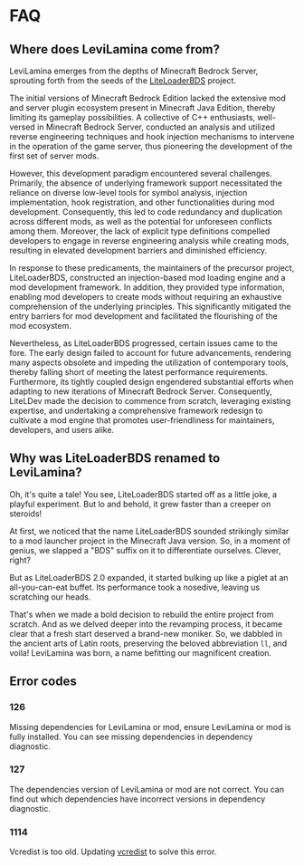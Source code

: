 # FAQ

## Where does LeviLamina come from?

LeviLamina emerges from the depths of Minecraft Bedrock Server, sprouting forth from the seeds of the [LiteLoaderBDS](https://github.com/LiteLDev/LiteLoaderBDSv2) project.

The initial versions of Minecraft Bedrock Edition lacked the extensive mod and server plugin ecosystem present in Minecraft Java Edition, thereby limiting its gameplay possibilities. A collective of C++ enthusiasts, well-versed in Minecraft Bedrock Server, conducted an analysis and utilized reverse engineering techniques and hook injection mechanisms to intervene in the operation of the game server, thus pioneering the development of the first set of server mods.

However, this development paradigm encountered several challenges. Primarily, the absence of underlying framework support necessitated the reliance on diverse low-level tools for symbol analysis, injection implementation, hook registration, and other functionalities during mod development. Consequently, this led to code redundancy and duplication across different mods, as well as the potential for unforeseen conflicts among them. Moreover, the lack of explicit type definitions compelled developers to engage in reverse engineering analysis while creating mods, resulting in elevated development barriers and diminished efficiency.

In response to these predicaments, the maintainers of the precursor project, LiteLoaderBDS, constructed an injection-based mod loading engine and a mod development framework. In addition, they provided type information, enabling mod developers to create mods without requiring an exhaustive comprehension of the underlying principles. This significantly mitigated the entry barriers for mod development and facilitated the flourishing of the mod ecosystem.

Nevertheless, as LiteLoaderBDS progressed, certain issues came to the fore. The early design failed to account for future advancements, rendering many aspects obsolete and impeding the utilization of contemporary tools, thereby falling short of meeting the latest performance requirements. Furthermore, its tightly coupled design engendered substantial efforts when adapting to new iterations of Minecraft Bedrock Server. Consequently, LiteLDev made the decision to commence from scratch, leveraging existing expertise, and undertaking a comprehensive framework redesign to cultivate a mod engine that promotes user-friendliness for maintainers, developers, and users alike.

## Why was LiteLoaderBDS renamed to LeviLamina?

Oh, it's quite a tale! You see, LiteLoaderBDS started off as a little joke, a playful experiment. But lo and behold, it grew faster than a creeper on steroids!

At first, we noticed that the name LiteLoaderBDS sounded strikingly similar to a mod launcher project in the Minecraft Java version. So, in a moment of genius, we slapped a "BDS" suffix on it to differentiate ourselves. Clever, right?

But as LiteLoaderBDS 2.0 expanded, it started bulking up like a piglet at an all-you-can-eat buffet. Its performance took a nosedive, leaving us scratching our heads.

That's when we made a bold decision to rebuild the entire project from scratch. And as we delved deeper into the revamping process, it became clear that a fresh start deserved a brand-new moniker. So, we dabbled in the ancient arts of Latin roots, preserving the beloved abbreviation `ll`, and voila! LeviLamina was born, a name befitting our magnificent creation.

## Error codes

### 126

Missing dependencies for LeviLamina or mod, ensure LeviLamina or mod is fully installed. You can see missing dependencies in dependency diagnostic.

### 127

The dependencies version of LeviLamina or mod are not correct. You can find out which dependencies have incorrect versions in dependency diagnostic.

### 1114

Vcredist is too old. Updating [vcredist](https://learn.microsoft.com/cpp/windows/latest-supported-vc-redist?view=msvc-170) to solve this error.
